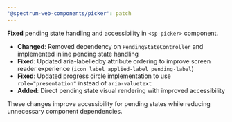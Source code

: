 ```yaml
---
'@spectrum-web-components/picker': patch
---
```


**Fixed** pending state handling and accessibility in `<sp-picker>` component.

- **Changed**: Removed dependency on `PendingStateController` and implemented inline pending state handling
- **Fixed**: Updated aria-labelledby attribute ordering to improve screen reader experience (`icon label applied-label pending-label`)
- **Fixed**: Updated progress circle implementation to use `role="presentation"` instead of `aria-valuetext`
- **Added**: Direct pending state visual rendering with improved accessibility

These changes improve accessibility for pending states while reducing unnecessary component dependencies.
